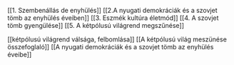 [[1. Szembenállás de enyhülés]]
[[2.A nyugati demokráciák és a szovjet tömb az enyhülés éveiben]]
[[3. Eszmék kultúra életmód]]
[[4. A szovjet tömb gyengülése]]
[[5. A kétpólusú világrend megszűnése]]

[[kétpólusú világrend válsága, felbomlása]]
[[A kétpólusú világ meszünése összefoglaló]]
[[A nyugati demokráciák és a szovjet tömb az enyhülés éveibe]]

